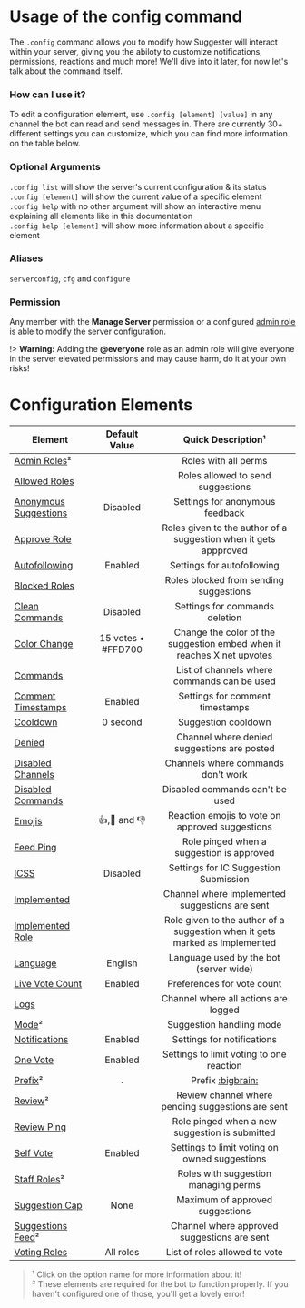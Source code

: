 # Usage of the config command

The `.config` command allows you to modify how Suggester will interact within your server, giving you the abiloty to customize notifications, permissions, reactions and much more! We'll dive into it later, for now let's talk about the command itself.

### How can I use it?

To edit a configuration element, use `.config [element] [value]` in any channel the bot can read and send messages in. There are currently 30+ different settings you can customize, which you can find more information on the table below.

### Optional Arguments

`.config list` will show the server's current configuration & its status\
`.config [element]` will show the current value of a specific element\
`.config help` with no other argument will show an interactive menu explaining all elements like in this documentation\
`.config help [element]` will show more information about a specific element

### Aliases
`serverconfig`, `cfg` and `configure`

### Permission
Any member with the **Manage Server** permission or a configured [admin role](/config/adminroles.md) is able to modify the server configuration.

!> **Warning:** Adding the **@everyone** role as an admin role will give everyone in the server elevated permissions and may cause harm, do it at your own risks!

# Configuration Elements

| Element                                       |  Default Value           |  Quick Description¹                        |
|-----------------------------------------------|:------------------------:|:------------------------------------------:|
| [Admin Roles](/config/adminroles.md)²         |                          | Roles with all perms |
| [Allowed Roles](/config/allowedroles.md)      |                          | Roles allowed to send suggestions |
|[Anonymous Suggestions](/config/anon.md)       |        Disabled          | Settings for anonymous feedback |
| [Approve Role](/config/approverole.md)        |                          | Roles given to the author of a suggestion when it gets appproved |
| [Autofollowing](/config/autofollowing.md)     |        Enabled           | Settings for autofollowing |
| [Blocked Roles](/config/blockedroles.md)      |                          | Roles blocked from sending suggestions |
| [Clean Commands](/config/cleancommands.md)    |       Disabled           | Settings for commands deletion |
| [Color Change](/config/colorchange.md)        |   15 votes • #FFD700     | Change the color of the suggestion embed when it reaches X net upvotes |
| [Commands](/config/commands.md)               |                          | List of channels where commands can be used | 
| [Comment Timestamps](/config/ctime.md)        |       Enabled            | Settings for comment timestamps |
| [Cooldown](/config/cooldown.md)               |      0 second            | Suggestion cooldown |
| [Denied](/config/denied.md)                   |                          | Channel where denied suggestions are posted |
| [Disabled Channels](/config/disabledchannels.md) |                       | Channels where commands don't work |
| [Disabled Commands](/config/disabledcommands.md)  |                      | Disabled commands can't be used |
| [Emojis](/config/emojis.md)                   |     👍,🤷 and 👎        | Reaction emojis to vote on approved suggestions |
| [Feed Ping](/config/feedping.md)              |                          | Role pinged when a suggestion is approved |
| [ICSS](/config/inchannelsuggestions.md)       |       Disabled           | Settings for IC Suggestion Submission |
| [Implemented](/config/implemented.md)         |                          | Channel where implemented suggestions are sent |
| [Implemented Role](/config/implementedrole.md)|                          | Role given to the author of a suggestion when it gets marked as Implemented |
| [Language](/config/locale.md)                 |       English            | Language used by the bot (server wide) |
| [Live Vote Count](/config/votecount.md)       |       Enabled            | Preferences for vote count |
| [Logs](/config/logs.md)                       |                          | Channel where all actions are logged |
| [Mode](/config/mode.md)²                      |                          | Suggestion handling mode |
| [Notifications](/config/notify.md)            |       Enabled            | Settings for notifications |
| [One Vote](/config/onevote.md)                |       Enabled            | Settings to limit voting to one reaction |
| [Prefix](/config/prefix.md)²                  |        `.`               | Prefix [:bigbrain:](https://cdn.discordapp.com/emojis/742492524634964118.png) |
| [Review](/config/review.md)²                  |                          | Review channel where pending suggestions are sent |
| [Review Ping](/config/reviewping.md)          |                          | Role pinged when a new suggestion is submitted |
| [Self Vote](/config/selfvote.md)              |       Enabled            | Settings to limit voting on owned suggestions |
| [Staff Roles](/config/staffroles.md)²         |                          | Roles with suggestion managing perms |
| [Suggestion Cap](/config/cap.md)              |      None                | Maximum of approved suggestions |
| [Suggestions Feed](/config/suggestions.md)²   |                          | Channel where approved suggestions are sent |
| [Voting Roles](/config/voting.md)             |      All roles           | List of roles allowed to vote |

> ¹ Click on the option name for more information about it!\
² These elements are required for the bot to function properly. If you haven't configured one of those, you'll get a lovely error! 
